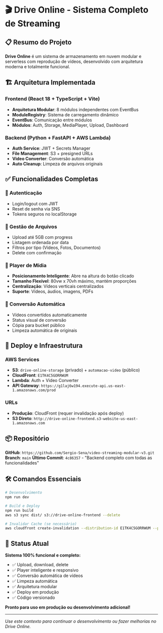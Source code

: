 # 🎬 Drive Online - Sistema Completo de Streaming

## 📋 Resumo do Projeto

**Drive Online** é um sistema de armazenamento em nuvem modular e serverless com reprodução de vídeos, desenvolvido com arquitetura moderna e totalmente funcional.

## 🏗️ Arquitetura Implementada

### Frontend (React 18 + TypeScript + Vite)
- **Arquitetura Modular**: 8 módulos independentes com EventBus
- **ModuleRegistry**: Sistema de carregamento dinâmico
- **EventBus**: Comunicação entre módulos
- **Módulos**: Auth, Storage, MediaPlayer, Upload, Dashboard

### Backend (Python + FastAPI + AWS Lambda)
- **Auth Service**: JWT + Secrets Manager
- **File Management**: S3 + presigned URLs
- **Video Converter**: Conversão automática
- **Auto Cleanup**: Limpeza de arquivos originais

## ✅ Funcionalidades Completas

### 🔐 Autenticação
- Login/logout com JWT
- Reset de senha via SNS
- Tokens seguros no localStorage

### 📁 Gestão de Arquivos
- Upload até 5GB com progress
- Listagem ordenada por data
- Filtros por tipo (Vídeos, Fotos, Documentos)
- Delete com confirmação

### 🎥 Player de Mídia
- **Posicionamento Inteligente**: Abre na altura do botão clicado
- **Tamanho Flexível**: 80vw x 70vh máximo, mantém proporções
- **Centralização**: Vídeos verticais centralizados
- **Suporte**: Vídeos, áudios, imagens, PDFs

### 🔄 Conversão Automática
- Vídeos convertidos automaticamente
- Status visual de conversão
- Cópia para bucket público
- Limpeza automática de originais

## 🚀 Deploy e Infraestrutura

### AWS Services
- **S3**: `drive-online-storage` (privado) + `automacao-video` (público)
- **CloudFront**: `E1TK4C5GORRWUM`
- **Lambda**: Auth + Video Converter
- **API Gateway**: `https://g1laj6w194.execute-api.us-east-1.amazonaws.com/prod`

### URLs
- **Produção**: CloudFront (requer invalidação após deploy)
- **S3 Direto**: `http://drive-online-frontend.s3-website-us-east-1.amazonaws.com`

## 📦 Repositório

**GitHub**: `https://github.com/Sergio-Sena/video-streaming-modular-v3.git`
**Branch**: `main`
**Último Commit**: `4c86357` - "Backend completo com todas as funcionalidades"

## 🛠️ Comandos Essenciais

```bash
# Desenvolvimento
npm run dev

# Build e Deploy
npm run build
aws s3 sync dist/ s3://drive-online-frontend --delete

# Invalidar Cache (se necessário)
aws cloudfront create-invalidation --distribution-id E1TK4C5GORRWUM --paths "/*"
```

## 🎯 Status Atual

**Sistema 100% funcional e completo:**
- ✅ Upload, download, delete
- ✅ Player inteligente e responsivo  
- ✅ Conversão automática de vídeos
- ✅ Limpeza automática
- ✅ Arquitetura modular
- ✅ Deploy em produção
- ✅ Código versionado

**Pronto para uso em produção ou desenvolvimento adicional!**

---

*Use este contexto para continuar o desenvolvimento ou fazer melhorias no Drive Online.*